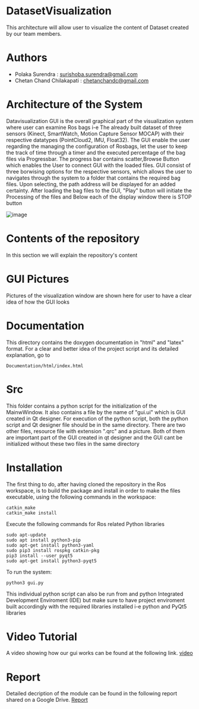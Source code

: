 # DatasetVisualization
This architecture will allow user to visualize the content of Dataset created by our team members.

# Authors 
* Polaka Surendra : surishoba.surendra@gmail.com
* Chetan Chand Chilakapati   : chetanchandc@gmail.com
# Architecture of the System

Datavisualization GUI is the overall graphical part of the visualization system where user can examine Ros bags i-e The already built dataset of three sensors (Kinect, SmartWatch, Motion Capture Sensor MOCAP) with their respective datatypes (PointCloud2, IMU, Float32). The GUI enable the user regarding the managing the configuration of Rosbags, let the user to keep the track of time through a timer and the executed percentage of the bag files via Progressbar. The progress bar contains scatter,Browse Button  which enables the User to connect GUI with the loaded  files.  GUI consist of three borwising options for the respective sensors, which allows the user to navigates through the system to a folder that contains the required bag files. Upon selecting, the path address will be displayed for an added certainty. After loading the bag files to the GUI, "Play" button will initiate the Processing of the files and Below each of the display window there is STOP button 


![image](https://user-images.githubusercontent.com/62186578/125333672-ceb53800-e34a-11eb-9af9-1827498895db.png)

# Contents of the repository
In this section we will explain the repository's content
# GUI Pictures
Pictures of the visualization window are shown here for user to have a clear idea of how the GUI looks
# Documentation

This directory contains the doxygen documentation in "html" and "latex" format. For a clear and better idea of the project script and its detailed explanation, go to
```
Documentation/html/index.html

```

# Src
This folder contains a python script for the initialization of the MainwWindow. It also contains a file by the name of "gui.ui" which is GUI created in Qt designer. For execution of the python script, both the python script and Qt designer file should be in the same directory. There are two other files, resource file with extension ".qrc" and a picture. Both of them are important part of the GUI created in qt designer and the GUI cant be initialized without these two files in the same directory


# Installation

The first thing to do, after having cloned the repository in the Ros workspace, is to build the package and install in order to make the files executable, using the following commands in the workspace:

```
catkin_make
catkin_make install
```

Execute the following commands for Ros related Python libraries

```
sudo apt-update
sudo apt install python3-pip
sudo apt-get install python3-yaml	
sudo pip3 install rospkg catkin-pkg 
pip3 install --user pyqt5
sudo apt-get install python3-pyqt5
```

To run the system:

```
python3 gui.py
```
This individual python script can also be run from and python Integrated Development Enviroment (IDE) but make sure to have project enviroment built accordingly with the required libraries installed i-e python and PyQt5 libraries

# Video Tutorial

A video showing how our gui works can be found at the following link.
[video](https://github.com/SofarGroup13/dataset_visualization/blob/master/video.mp4)



# Report

Detailed decription of the module can be found in the following report shared on a Google Drive.
[Report](https://github.com/SofarGroup13/dataset_visualization/blob/master/video.mp4)
